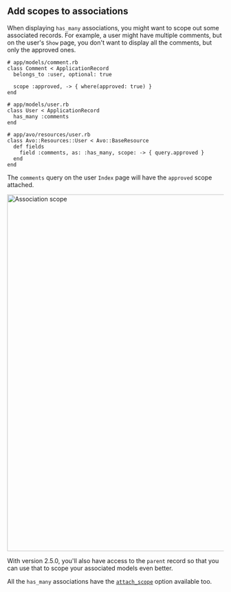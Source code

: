 ## Add scopes to associations

<DemoVideo demo-video="https://youtu.be/3ee9iq2CnzA" />

When displaying `has_many` associations, you might want to scope out some associated records. For example, a user might have multiple comments, but on the user's `Show` page, you don't want to display all the comments, but only the approved ones.

```ruby{5,16,22}
# app/models/comment.rb
class Comment < ApplicationRecord
  belongs_to :user, optional: true

  scope :approved, -> { where(approved: true) }
end

# app/models/user.rb
class User < ApplicationRecord
  has_many :comments
end

# app/avo/resources/user.rb
class Avo::Resources::User < Avo::BaseResource
  def fields
    field :comments, as: :has_many, scope: -> { query.approved }
  end
end
```

The `comments` query on the user `Index` page will have the `approved` scope attached.

<Image src="/assets/img/associations/scope.jpg" width="1660" height="830" alt="Association scope" />

With version 2.5.0, you'll also have access to the `parent` record so that you can use that to scope your associated models even better.

All the `has_many` associations have the [`attach_scope`](./../associations/belongs_to#attach-scope) option available too.
